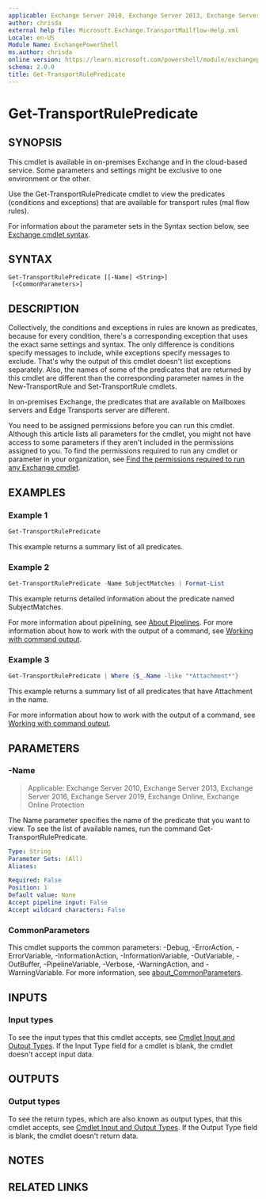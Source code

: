```yaml
---
applicable: Exchange Server 2010, Exchange Server 2013, Exchange Server 2016, Exchange Server 2019, Exchange Online, Exchange Online Protection
author: chrisda
external help file: Microsoft.Exchange.TransportMailflow-Help.xml
Locale: en-US
Module Name: ExchangePowerShell
ms.author: chrisda
online version: https://learn.microsoft.com/powershell/module/exchangepowershell/get-transportrulepredicate
schema: 2.0.0
title: Get-TransportRulePredicate
---
```


# Get-TransportRulePredicate

## SYNOPSIS
This cmdlet is available in on-premises Exchange and in the cloud-based service. Some parameters and settings might be exclusive to one environment or the other.

Use the Get-TransportRulePredicate cmdlet to view the predicates (conditions and exceptions) that are available for transport rules (mal flow rules).

For information about the parameter sets in the Syntax section below, see [Exchange cmdlet syntax](https://learn.microsoft.com/powershell/exchange/exchange-cmdlet-syntax).

## SYNTAX

```
Get-TransportRulePredicate [[-Name] <String>]
 [<CommonParameters>]
```

## DESCRIPTION
Collectively, the conditions and exceptions in rules are known as predicates, because for every condition, there's a corresponding exception that uses the exact same settings and syntax. The only difference is conditions specify messages to include, while exceptions specify messages to exclude. That's why the output of this cmdlet doesn't list exceptions separately. Also, the names of some of the predicates that are returned by this cmdlet are different than the corresponding parameter names in the New-TransportRule and Set-TransportRule cmdlets.

In on-premises Exchange, the predicates that are available on Mailboxes servers and Edge Transports server are different.

You need to be assigned permissions before you can run this cmdlet. Although this article lists all parameters for the cmdlet, you might not have access to some parameters if they aren't included in the permissions assigned to you. To find the permissions required to run any cmdlet or parameter in your organization, see [Find the permissions required to run any Exchange cmdlet](https://learn.microsoft.com/powershell/exchange/find-exchange-cmdlet-permissions).

## EXAMPLES

### Example 1
```powershell
Get-TransportRulePredicate
```

This example returns a summary list of all predicates.

### Example 2
```powershell
Get-TransportRulePredicate -Name SubjectMatches | Format-List
```

This example returns detailed information about the predicate named SubjectMatches.

For more information about pipelining, see [About Pipelines](https://learn.microsoft.com/powershell/module/microsoft.powershell.core/about/about_pipelines). For more information about how to work with the output of a command, see [Working with command output](https://learn.microsoft.com/exchange/working-with-command-output-exchange-2013-help).

### Example 3
```powershell
Get-TransportRulePredicate | Where {$_.Name -like "*Attachment*"}
```

This example returns a summary list of all predicates that have Attachment in the name.

For more information about how to work with the output of a command, see [Working with command output](https://learn.microsoft.com/exchange/working-with-command-output-exchange-2013-help).

## PARAMETERS

### -Name

> Applicable: Exchange Server 2010, Exchange Server 2013, Exchange Server 2016, Exchange Server 2019, Exchange Online, Exchange Online Protection

The Name parameter specifies the name of the predicate that you want to view. To see the list of available names, run the command Get-TransportRulePredicate.

```yaml
Type: String
Parameter Sets: (All)
Aliases:

Required: False
Position: 1
Default value: None
Accept pipeline input: False
Accept wildcard characters: False
```

### CommonParameters
This cmdlet supports the common parameters: -Debug, -ErrorAction, -ErrorVariable, -InformationAction, -InformationVariable, -OutVariable, -OutBuffer, -PipelineVariable, -Verbose, -WarningAction, and -WarningVariable. For more information, see [about_CommonParameters](https://go.microsoft.com/fwlink/p/?LinkID=113216).

## INPUTS

### Input types
To see the input types that this cmdlet accepts, see [Cmdlet Input and Output Types](https://go.microsoft.com/fwlink/p/?LinkId=616387). If the Input Type field for a cmdlet is blank, the cmdlet doesn't accept input data.

## OUTPUTS

### Output types
To see the return types, which are also known as output types, that this cmdlet accepts, see [Cmdlet Input and Output Types](https://go.microsoft.com/fwlink/p/?LinkId=616387). If the Output Type field is blank, the cmdlet doesn't return data.

## NOTES

## RELATED LINKS
